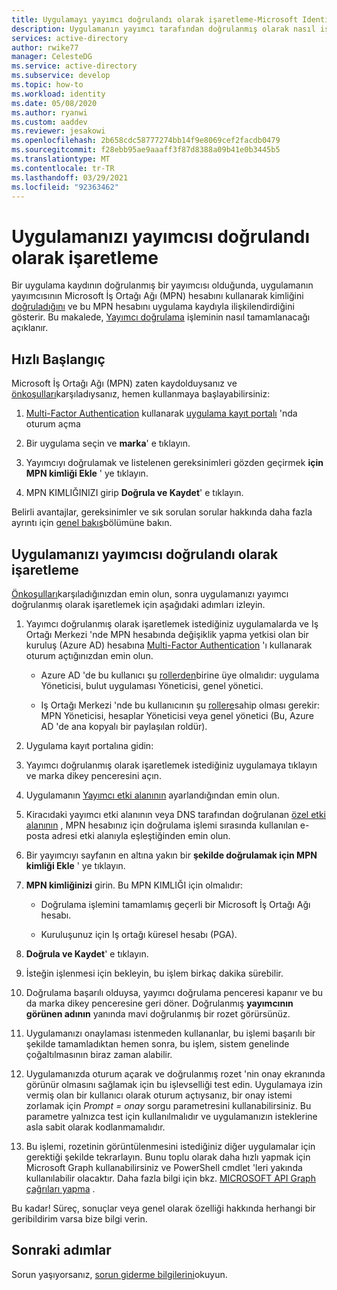 ```yaml
---
title: Uygulamayı yayımcı doğrulandı olarak işaretleme-Microsoft Identity platform | Mavisi
description: Uygulamanın yayımcı tarafından doğrulanmış olarak nasıl işaretleneceğini açıklar. Bir uygulama, yayımcı doğrulanmış olarak işaretlendiğinde, yayımcının doğrulama işlemini tamamlamış bir Microsoft İş Ortağı Ağı hesabı kullanarak kimliğini doğruladığını ve bu MPN hesabını uygulama kaydıyla ilişkilendirdiğini anlamına gelir.
services: active-directory
author: rwike77
manager: CelesteDG
ms.service: active-directory
ms.subservice: develop
ms.topic: how-to
ms.workload: identity
ms.date: 05/08/2020
ms.author: ryanwi
ms.custom: aaddev
ms.reviewer: jesakowi
ms.openlocfilehash: 2b658cdc58777274bb14f9e8069cef2facdb0479
ms.sourcegitcommit: f28ebb95ae9aaaff3f87d8388a09b41e0b3445b5
ms.translationtype: MT
ms.contentlocale: tr-TR
ms.lasthandoff: 03/29/2021
ms.locfileid: "92363462"
---
```

# <a name="mark-your-app-as-publisher-verified"></a>Uygulamanızı yayımcısı doğrulandı olarak işaretleme

Bir uygulama kaydının doğrulanmış bir yayımcısı olduğunda, uygulamanın yayımcısının Microsoft İş Ortağı Ağı (MPN) hesabını kullanarak kimliğini [doğruladığını](/partner-center/verification-responses) ve bu MPN hesabını uygulama kaydıyla ilişkilendirdiğini gösterir. Bu makalede, [Yayımcı doğrulama](publisher-verification-overview.md) işleminin nasıl tamamlanacağı açıklanır.

## <a name="quickstart"></a>Hızlı Başlangıç
Microsoft İş Ortağı Ağı (MPN) zaten kaydolduysanız ve [önkoşulları](publisher-verification-overview.md#requirements)karşıladıysanız, hemen kullanmaya başlayabilirsiniz: 

1. [Multi-Factor Authentication](../fundamentals/concept-fundamentals-mfa-get-started.md) kullanarak [uygulama kayıt portalı](https://aka.ms/PublisherVerificationPreview) 'nda oturum açma

1. Bir uygulama seçin ve **marka**' e tıklayın. 

1. Yayımcıyı doğrulamak ve listelenen gereksinimleri gözden geçirmek **için MPN kimliği Ekle** ' ye tıklayın.

1. MPN KIMLIĞINIZI girip **Doğrula ve Kaydet**' e tıklayın.

Belirli avantajlar, gereksinimler ve sık sorulan sorular hakkında daha fazla ayrıntı için [genel bakış](publisher-verification-overview.md)bölümüne bakın.


## <a name="mark-your-app-as-publisher-verified"></a>Uygulamanızı yayımcısı doğrulandı olarak işaretleme
[Önkoşulları](publisher-verification-overview.md#requirements)karşıladığınızdan emin olun, sonra uygulamanızı yayımcı doğrulanmış olarak işaretlemek için aşağıdaki adımları izleyin.  

1. Yayımcı doğrulanmış olarak işaretlemek istediğiniz uygulamalarda ve Iş Ortağı Merkezi 'nde MPN hesabında değişiklik yapma yetkisi olan bir kuruluş (Azure AD) hesabına [Multi-Factor Authentication](../fundamentals/concept-fundamentals-mfa-get-started.md) 'ı kullanarak oturum açtığınızdan emin olun.

    - Azure AD 'de bu kullanıcı şu [rollerden](../roles/permissions-reference.md)birine üye olmalıdır: uygulama Yöneticisi, bulut uygulaması Yöneticisi, genel yönetici. 

    - Iş Ortağı Merkezi 'nde bu kullanıcının şu [rollere](/partner-center/permissions-overview)sahip olması gerekir: MPN Yöneticisi, hesaplar Yöneticisi veya genel yönetici (Bu, Azure AD 'de ana kopyalı bir paylaşılan roldür). 

1. Uygulama kayıt portalına gidin:  

1. Yayımcı doğrulanmış olarak işaretlemek istediğiniz uygulamaya tıklayın ve marka dikey penceresini açın. 

1. Uygulamanın [Yayımcı etki alanının](howto-configure-publisher-domain.md) ayarlandığından emin olun. 

1. Kiracıdaki yayımcı etki alanının veya DNS tarafından doğrulanan [özel etki alanının](../fundamentals/add-custom-domain.md) , MPN hesabınız için doğrulama işlemi sırasında kullanılan e-posta adresi etki alanıyla eşleştiğinden emin olun.

1. Bir yayımcıyı sayfanın en altına yakın bir **şekilde doğrulamak için MPN kimliği Ekle** ' ye tıklayın. 

1. **MPN kimliğinizi** girin. Bu MPN KIMLIĞI için olmalıdır: 

    - Doğrulama işlemini tamamlamış geçerli bir Microsoft İş Ortağı Ağı hesabı.  

    - Kuruluşunuz için Iş ortağı küresel hesabı (PGA). 

1. **Doğrula ve Kaydet**' e tıklayın. 

1. İsteğin işlenmesi için bekleyin, bu işlem birkaç dakika sürebilir. 

1. Doğrulama başarılı olduysa, yayımcı doğrulama penceresi kapanır ve bu da marka dikey penceresine geri döner. Doğrulanmış **yayımcının görünen adının** yanında mavi doğrulanmış bir rozet görürsünüz. 

1. Uygulamanızı onaylaması istenmeden kullananlar, bu işlemi başarılı bir şekilde tamamladıktan hemen sonra, bu işlem, sistem genelinde çoğaltılmasının biraz zaman alabilir. 

1. Uygulamanızda oturum açarak ve doğrulanmış rozet 'nin onay ekranında görünür olmasını sağlamak için bu işlevselliği test edin. Uygulamaya izin vermiş olan bir kullanıcı olarak oturum açtıysanız, bir onay istemi zorlamak için *Prompt = onay* sorgu parametresini kullanabilirsiniz. Bu parametre yalnızca test için kullanılmalıdır ve uygulamanızın isteklerine asla sabit olarak kodlanmamalıdır.

1. Bu işlemi, rozetinin görüntülenmesini istediğiniz diğer uygulamalar için gerektiği şekilde tekrarlayın. Bunu toplu olarak daha hızlı yapmak için Microsoft Graph kullanabilirsiniz ve PowerShell cmdlet 'leri yakında kullanılabilir olacaktır. Daha fazla bilgi için bkz. [MICROSOFT API Graph çağrıları yapma](troubleshoot-publisher-verification.md#making-microsoft-graph-api-calls) . 

Bu kadar! Süreç, sonuçlar veya genel olarak özelliği hakkında herhangi bir geribildirim varsa bize bilgi verin. 

## <a name="next-steps"></a>Sonraki adımlar
Sorun yaşıyorsanız, [sorun giderme bilgilerini](troubleshoot-publisher-verification.md)okuyun.
